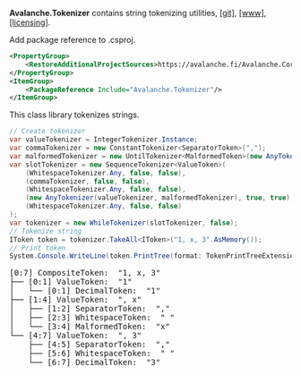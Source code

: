 ﻿<b>Avalanche.Tokenizer</b> contains string tokenizing utilities,
[[git]](https://github.com/tagcode/Avalanche.Tokenizer), 
[[www]](https://avalanche.fi/Avalanche.Core/Avalanche.Tokenizer/docs/), 
[[licensing]](https://avalanche.fi/Avalanche.Core/license/index.html).

Add package reference to .csproj.
```xml
<PropertyGroup>
    <RestoreAdditionalProjectSources>https://avalanche.fi/Avalanche.Core/nupkg/index.json</RestoreAdditionalProjectSources>
</PropertyGroup>
<ItemGroup>
    <PackageReference Include="Avalanche.Tokenizer"/>
</ItemGroup>
```

This class library tokenizes strings.

```csharp
// Create tokenizer
var valueTokenizer = IntegerTokenizer.Instance;
var commaTokenizer = new ConstantTokenizer<SeparatorToken>(",");
var malformedTokenizer = new UntilTokenizer<MalformedToken>(new AnyTokenizer(new ConstantTokenizer(","), WhitespaceTokenizer.Any));
var slotTokenizer = new SequenceTokenizer<ValueToken>(
    (WhitespaceTokenizer.Any, false, false),
    (commaTokenizer, false, false),
    (WhitespaceTokenizer.Any, false, false),
    (new AnyTokenizer(valueTokenizer, malformedTokenizer), true, true),
    (WhitespaceTokenizer.Any, false, false)
);
var tokenizer = new WhileTokenizer(slotTokenizer, false);
// Tokenize string
IToken token = tokenizer.TakeAll<IToken>("1, x, 3".AsMemory());
// Print token
System.Console.WriteLine(token.PrintTree(format: TokenPrintTreeExtensions.PrintFormat.DefaultLong));
```

<pre>
[0:7] CompositeToken:  "1, x, 3"
├── [0:1] ValueToken:  "1"
│   └── [0:1] DecimalToken:  "1"
├── [1:4] ValueToken:  ", x"
│   ├── [1:2] SeparatorToken:  ","
│   ├── [2:3] WhitespaceToken:  " "
│   └── [3:4] MalformedToken:  "x"
└── [4:7] ValueToken:  ", 3"
    ├── [4:5] SeparatorToken:  ","
    ├── [5:6] WhitespaceToken:  " "
    └── [6:7] DecimalToken:  "3"
</pre>
